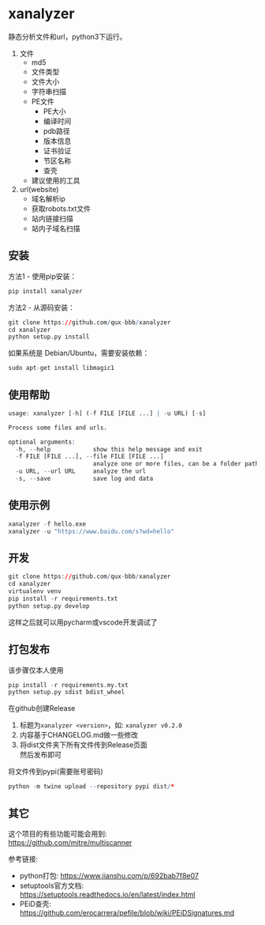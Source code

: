 # xanalyzer

静态分析文件和url，python3下运行。  

1. 文件
    - md5
    - 文件类型
    - 文件大小
    - 字符串扫描
    - PE文件
        - PE大小
        - 编译时间
        - pdb路径
        - 版本信息
        - 证书验证
        - 节区名称
        - 查壳
    - 建议使用的工具
2. url(website)
    - 域名解析ip
    - 获取robots.txt文件
    - 站内链接扫描
    - 站内子域名扫描

## 安装
方法1 - 使用pip安装：  
```r
pip install xanalyzer
```

方法2 - 从源码安装：  
```r
git clone https://github.com/qux-bbb/xanalyzer
cd xanalyzer
python setup.py install
```

如果系统是 Debian/Ubuntu，需要安装依赖：  
```r
sudo apt-get install libmagic1
```

## 使用帮助
```r
usage: xanalyzer [-h] (-f FILE [FILE ...] | -u URL) [-s]

Process some files and urls.

optional arguments:
  -h, --help            show this help message and exit 
  -f FILE [FILE ...], --file FILE [FILE ...]
                        analyze one or more files, can be a folder path
  -u URL, --url URL     analyze the url
  -s, --save            save log and data
```

## 使用示例
```r
xanalyzer -f hello.exe
xanalyzer -u "https://www.baidu.com/s?wd=hello"
```
    
## 开发
```r
git clone https://github.com/qux-bbb/xanalyzer
cd xanalyzer
virtualenv venv
pip install -r requirements.txt
python setup.py develop
```
这样之后就可以用pycharm或vscode开发调试了  

## 打包发布
该步骤仅本人使用  
```r
pip install -r requirements.my.txt
python setup.py sdist bdist_wheel
```

在github创建Release  
1. 标题为`xanalyzer <version>`，如: `xanalyzer v0.2.0`  
2. 内容基于CHANGELOG.md做一些修改
3. 将dist文件夹下所有文件传到Release页面  
然后发布即可  

将文件传到pypi(需要账号密码)  
```r
python -m twine upload --repository pypi dist/*
```

## 其它
这个项目的有些功能可能会用到:  
https://github.com/mitre/multiscanner  

参考链接:  
- python打包: https://www.jianshu.com/p/692bab7f8e07
- setuptools官方文档:  https://setuptools.readthedocs.io/en/latest/index.html
- PEiD查壳: https://github.com/erocarrera/pefile/blob/wiki/PEiDSignatures.md
